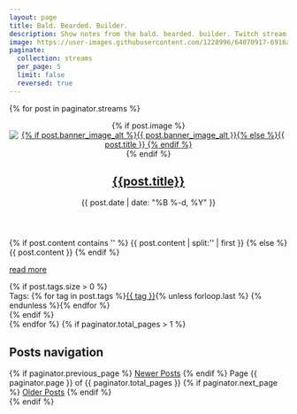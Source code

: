 ```yaml
---
layout: page
title: Bald. Bearded. Builder.
description: Show notes from the bald. bearded. builder. Twitch stream at https://twitch.tv/themichaeljolley
image: https://user-images.githubusercontent.com/1228996/64070917-6916a180-cc33-11e9-87df-a5917f886ed4.png
paginate:
  collection: streams
  per_page: 5
  limit: false
  reversed: true
---
```

{% for post in paginator.streams %}
<article class="post">
    <header class="entry-header">
        <div class="entry-header-wrap">
            {% if post.image %}
            <a href="{{site.baseurl}}{{post.url}}" class="post-thumbnail"><img src="{{ post.image }}" alt="{% if post.banner_image_alt %}{{ post.banner_image_alt }}{% else %}{{ post.title }} {% endif %}"></a>
            {% endif %}
            <h2 class="entry-title"><a href="{{ site.baseurl }}{{ post.url }}" rel="bookmark" title="Permanent Link to {{ site.baseurl }}{{ post.url }}">{{post.title}}</a></h2>
        </div><!-- .entry-header-wrap -->
        <div class="entry-meta">
            <time class="published" datetime="{{ post.date | date: "%Y-%m-%d" }}">{{ post.date | date: "%B %-d, %Y" }}</time>
        </div><!-- .entry-meta -->
    </header><!-- .entry-header -->
    <div class="entry-content">
        {% if post.content contains '<!--more-->' %}
            {{ post.content | split:'<!--more-->' | first }}
        {% else %}
            {{ post.content }}
        {% endif %}
        <p class="read-more"><a href="{{ site.baseurl }}{{ post.url }}" class="more-link" title="read more">read more</a></p>
    </div><!-- .entry-content -->
    {% if post.tags.size > 0 %}
    <footer class="entry-footer">
        <div class="tag-links">
            Tags: {% for tag in post.tags %}<a href="{{ site.baseurl }}/tags/index.html#{{ tag | cgi_escape }}" title="Pages tagged {{ tag }}" rel="tag">{{ tag }}</a>{% unless forloop.last %} {% endunless %}{% endfor %}
        </div>
    </footer><!-- .entry-footer -->
    {% endif %}
</article><!-- .post -->
{% endfor %}
{% if paginator.total_pages > 1 %}
<nav class="pagination">
    <h2 class="screen-reader-text">Posts navigation</h2>
    {% if paginator.previous_page %}
    <a href="{{ paginator.previous_page_path | prepend: site.baseurl }}" class="newer-posts fa fa-chevron-left square fill-horizontal"><span class="screen-reader-text">Newer Posts</span></a>
    {% endif %}
    <span class="page-number">Page {{ paginator.page }} of {{ paginator.total_pages }}</span>
    {% if paginator.next_page %}
    <a href="{{ paginator.next_page_path | prepend: site.baseurl }}" class="older-posts fa fa-chevron-right square fill-horizontal"><span class="screen-reader-text">Older Posts</span></a>
    {% endif %}
</nav><!-- .pagination -->
{% endif %}
